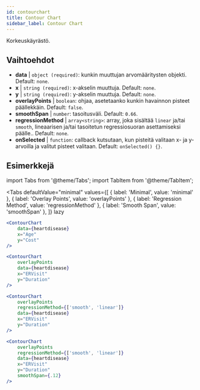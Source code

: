 ```yaml
---
id: contourchart
title: Contour Chart
sidebar_label: Contour Chart
---
```


Korkeuskäyrästö.

## Vaihtoehdot

* __data__ | `object (required)`: kunkin muuttujan arvomääritysten objekti. Default: `none`.
* __x__ | `string (required)`: x-akselin muuttuja. Default: `none`.
* __y__ | `string (required)`: y-akselin muuttuja. Default: `none`.
* __overlayPoints__ | `boolean`: ohjaa, asetetaanko kunkin havainnon pisteet päällekkäin. Default: `false`.
* __smoothSpan__ | `number`: tasoitusväli. Default: `0.66`.
* __regressionMethod__ | `array<string>`: array, joka sisältää `linear` ja/tai `smooth`, lineaarisen ja/tai tasoitetun regressiosuoran asettamiseksi päälle.. Default: `none`.
* __onSelected__ | `function`: callback kutsutaan, kun pisteitä valitaan x- ja y-arvoilla ja valitut pisteet valitaan. Default: `onSelected() {}`.


## Esimerkkejä

import Tabs from '@theme/Tabs';
import TabItem from '@theme/TabItem';

<Tabs
    defaultValue="minimal"
    values={[
        { label: 'Minimal', value: 'minimal' },
        { label: 'Overlay Points', value: 'overlayPoints' },
        { label: 'Regression Method', value: 'regressionMethod' },
        { label: 'Smooth Span', value: 'smoothSpan' },
    ]}
    lazy
>

<TabItem value="minimal">

```jsx live
<ContourChart 
    data={heartdisease} 
    x="Age"
    y="Cost"
/>
```

</TabItem>

<TabItem value="overlayPoints">

```jsx live
<ContourChart 
    overlayPoints 
    data={heartdisease} 
    x="ERVisit"
    y="Duration"
/>
```

</TabItem>

<TabItem value="regressionMethod">

```jsx live
<ContourChart 
    overlayPoints 
    regressionMethod={['smooth', 'linear']}
    data={heartdisease} 
    x="ERVisit"
    y="Duration"
/>
```

</TabItem>

<TabItem value="smoothSpan">

```jsx live
<ContourChart 
    overlayPoints 
    regressionMethod={['smooth', 'linear']}
    data={heartdisease} 
    x="ERVisit"
    y="Duration"
    smoothSpan={.12}
/>
```

</TabItem>

</Tabs>
